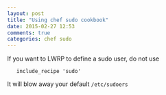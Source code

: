 ```yaml
---
layout: post
title: "Using chef sudo cookbook"
date: 2015-02-27 12:53
comments: true
categories: chef sudo 
---
```


If you want to LWRP to define a sudo user, do not use

       include_recipe 'sudo'

It will blow away your default `/etc/sudoers`


